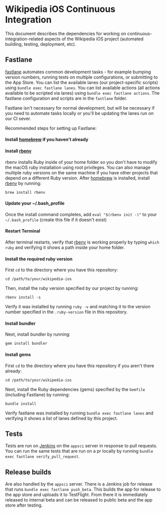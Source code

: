 # Wikipedia iOS Continuous Integration
This document describes the dependencies for working on continuous-integration-related aspects of the Wikipedia iOS project (automated building, testing, deployment, etc).

## Fastlane

[fastlane](https://fastlane.tools) automates common development tasks - for example bumping version numbers, running tests on multiple configurations, or submitting to the App Store. You can list the available lanes (our project-specific scripts) using `bundle exec fastlane lanes`. You can list available actions (all actions available to be scripted via lanes) using `bundle exec fastlane actions`. The fastlane configuration and scripts are in the `fastlane` folder.

Fastlane isn't necessary for normal development, but will be necessary if you need to automate tasks locally or you'll be updating the lanes run on our CI sever.

Recommended steps for setting up Fastlane:

#### Install [homebrew](https://brew.sh) if you haven't already

#### Install [rbenv](https://github.com/rbenv/rbenv)
rbenv installs Ruby inside of your home folder so you don't have to modify the macOS ruby installation using root privileges. You can also manage multiple ruby versions on the same machine if you have other projects that depend on a different Ruby version. After [homebrew](https://brew.sh) is installed, install [rbenv](https://github.com/rbenv/rbenv) by running:
```
brew install rbenv
```

#### Update your ~/.bash_profile
Once the install command completes, add `eval "$(rbenv init -)"` to your `~/.bash_profile` (create this file if it doesn't exist)

#### Restart Terminal
After terminal restarts, verify that [rbenv](https://github.com/rbenv/rbenv) is working properly by typing `which ruby` and verifying it shows a path inside your home folder.

#### Install the required ruby version
First `cd` to the directory where you have this repository:
```
cd /path/to/your/wikipedia-ios
```

Then, install the ruby version specified by our project by running:
```
rbenv install -s
```

Verify it was installed by running `ruby -v` and matching it to the version number specified in the `.ruby-version` file in this repository.

#### Install bundler
Next, install bundler by running:
```
gem install bundler
```

#### Install gems
First `cd` to the directory where you have this repository if you aren't there already:
```
cd /path/to/your/wikipedia-ios
```
Next, install the Ruby dependencies (gems) specified by the `Gemfile` (including Fastlane) by running:
```
bundle install
```

Verify fastlane was installed by running `bundle exec fastlane lanes` and verifying it shows a list of lanes defined by this project.

## Tests
Tests are run on [Jenkins](https://jenkins.io) on the `appsci` server in response to pull requests. You can run the same tests that are run on a pr locally by running `bundle exec fastlane verify_pull_request`.

## Release builds
Are also handled by the `appsci` server. There is a Jenkins job for release that runs `bundle exec fastlane push_beta`. This builds the app for release to the app store and uploads it to TestFlight. From there it is immediately released to internal beta and can be released to public beta and the app store after testing.